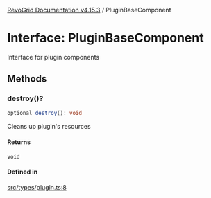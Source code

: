 [RevoGrid Documentation v4.15.3](README.md) / PluginBaseComponent

# Interface: PluginBaseComponent

Interface for plugin components

## Methods

### destroy()?

```ts
optional destroy(): void
```

Cleans up plugin's resources

#### Returns

`void`

#### Defined in

[src/types/plugin.ts:8](https://github.com/revolist/revogrid/blob/0f25b4576d7b148a35319cded1f6d62c5f4ebd98/src/types/plugin.ts#L8)
